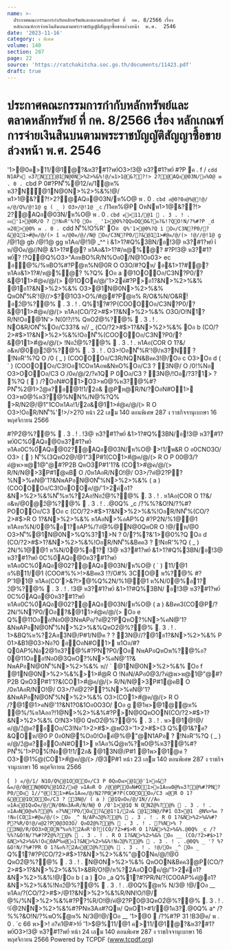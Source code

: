 ```yaml
---
name: >-
  ประกาศคณะกรรมการกำกับหลักทรัพย์และตลาดหลักทรัพย์ ที่  กค. 8/2566 เรื่อง
  หลักเกณฑ์การจ่ายเงินสินบนตามพระราชบัญญัติสัญญาซื้อขายล่วงหน้า  พ.ศ.  2546
date: '2023-11-16'
category: ง พิเศษ
volume: 140
section: 287
page: 22
source: 'https://ratchakitcha.soc.go.th/documents/11423.pdf'
draft: true
---
```


# ประกาศคณะกรรมการกำกับหลักทรัพย์และตลาดหลักทรัพย์ ที่  กค. 8/2566 เรื่อง หลักเกณฑ์การจ่ายเงินสินบนตามพระราชบัญญัติสัญญาซื้อขายล่วงหน้า  พ.ศ.  2546

'1>@0ค>11/@1ํ@?&ห3?#1?พ0์O3>!3@ ห3?#1?พ0์ #?P ค . f / `cdd N1APอ ห3?N์@1N@0N>%2>%&%!@/พ1>1@&??!> 2?@AQอ@03N/ห%O@ พ . 0 . `cbd P 0#?PN'็%@12/ค/1ํ@ห% ห3?N์@1N@0N>%2>%&%!@/พ1>1@&??!>2?@AQอ@03N/ห%O@ พ . 0 . `cbd อ@0?0อํ@%@!@/ค/@/Q%/@!1@ g ( _ ) O3>/@!1@ _c` /11คห%@P OหNพ1>1@&??!> 2?@AQอ@03N/ห%O@ พ . 0 . `cbd ค>11/@1  . 3 . ! . ออ'1>@0R/O ? !NอR'%?Q Oอ _ '1>@0%?QQหOQO&?ค?&!?QO!N/?%#?P _d พ20>@0% พ . 0 . `cdd N'็%!O%R' Oอ ` Q%'1>@0%?Q ì Oอ/C3N?P0/?&@11>#ํ@ค/@/(> î ห/@0ค/@//N@ Oอ/C3N?P0/?&@11>#ํ@ค/@/(> !@//@!1@ g` /@!1@ gb /@!1@ gg ห1Aอ/@!1@ _^^ ì &1>1?#Q%3BN/อ!3@ ห3?#1?พ0์ î ห/@0ค/@//N@ &1>1?#ํ@? ห1Aอ&1>1?#/ห@%ํ@? #?P!3@ ห3?#1?พ0์? !?Q@Q%O3>"AอหBO%R/N%Oอ0/N@1Oอ03> ec อํ@%/%หBO%#?Pํ@ห%N@0R O O3O/#?Qห/ อ&1>1?#ํ@? ห1Aอ&1>1?#/ห@%ํ@? %?Q% Oอ a @1OOOอ/C3N?P0/?&@11>#ํ@ค/@/(> @1OOค/@/'1>2ค์#?P>อ1?&N>%2>%&% @1อ1?&N>%2>%&% O3>@1N@0N>%2>%&% QหON'็%R'!@//>$?@1O3>O%/#@#?Pํ@ห% R/O&%N/O&R!์ อ2ํ@%?@%  . 3 . ! . Q%1?#?P(COOOOอ/C3N?P0/?&@11>#ํ@ค/@/(> ห1Aอ(CO/?2>#$>1?&N>%2>%&% O3O/O!N1? R/N!Oอ@1N'> N(0!?/!% QหO2ํ@%?@%  . 3 . ! . NO&R/ON'็%Oอ/C33?& ห// _ (CO/?2>#$>1?&N>%2>%&% Oอ b (CO/?2>#$>1?&N>%2>%&%!OอN'็%(COOOOอ/C3N?P0/?&@11>#ํ@ค/@/(> !Nอ2ํ@%?@%  . 3 . ! . ห1Aอ(COR O 1?&/อ&ห/@0@2ํ@%?@%  . 3 . ! . O3>!OอN'็%R'!@/ห3?N์ ? !NอR'%?Q O /0 ( _ ) (COOOOอ/C3R/NQN&Bคค3!@/Oอ c O3>Oอ d ( ` ) (COOOOอ/C3!Oอ1COห1Aอพ&NหO%Oอ/C3 ? 3N@/ O /0!%Nอ O3>OOOอ/C3 O /0ค/@/2/?ค1Q P 0Oอ/C3 ? 3N@/!Oอ/?3?1> ? %?Q (  ) /?OอN#O1>O3>พ0@%ห3?@%#?PN'็%2@1>2ํ@ค?อ@1!1/2อ& @Pห@R/N/?OอN#O1> O3>พ0@%ห3?@%NN%/N@%?Q% >R/N2@/@1"1COห1Aอ!1/2อ&@11>#ํ@ค/@/(> R O O3>!OอR/NN'็%'!>/>2?0 หน้า 22 เลม 140 ตอนพิเศษ 287 ง ราชกิจจานุเบกษา 16 พฤศจิกายน 2566

#?P2ํ@%?@%  . 3 . ! . !3@ ห3?#1?พ0์ &1>1?#Q%3BN/อ!3@ ห3?#1?พ0์0C%0์AQอ@0ห3?#1?พ0์ ห1Aอ0C%0์AQอ@02?@AQอ@03N/ห%O@ >!1/พ&R O อ0CNO3O/ O3> (  ) N'็%(3QหO2@/@1"3P#1(CO1>#ํ@ค/@/(> R O P 00@3/?คํ@พ>พ@1@"@#?P2B QหO3P#1'1?& (CO1>#ํ@ค/@/(> R/N/N@>3P#1ํ@คB O /0ห1AอR/NO!@/ O3>/?คํ@2?P?%N>%คN@'1?&NพAPอN@0N'็%N>%2>%&% ( a ) (COOOOอ/C3!OอOOค/@/'1>2ค์อ1?&N>%2>%&%N'็%ห%?2Aอ!Nอ2ํ@%?@%  . 3 . ! . ห1Aอ(COR O 1?&/อ&ห/@0@2ํ@%?@%  . 3 . ! . .@0Q% _c /?%%?&O!N/?%#?POOOอ/C3 Oอ c (CO/?2>#$>1?&N>%2>%&%!OอR/NN'็%(CO/?2>#$>R O 1?&N>%2>%&% ห1AอN>%อAP%Q #?P2N/%1@@1 ห1Aอห%N/0@%อ1?อAP%/?อํ@%@N@0QหOR O !@/ห/@0 O3>N'็%@1N@0N>%Q%3?1>N ? 0/?%?&'1>@0%?Q Oอ d (CO/?2>#$>1?&N>%2>%&%!OอR/NN'็%&Bคค3 ? !NอR'%?Q ( _ ) 2N/%1@@1 ห%N/0@%อ1? !3@ ห3?#1?พ0์ &1>1?#Q%3BN/อ!3@ ห3?#1?พ0์ 0C%0์AQอ@0ห3?#1?พ0์ ห1Aอ0C%0์AQอ@02?@AQอ@03N/ห%O@ ( ` ) 11/@1 อ%B11/@1 (COO#%%>!>&Bคค3 !?/O#% 3CO@ พ%?@% #?P'1@1@ ห1Aอ(CO'>&?!>@%Q%2N/%1@@1 ห%N/0@%อ1? 2ํ@%?@%  . 3 . ! . !3@ ห3?#1?พ0์ &1>1?#Q%3BN/ อ!3@ ห3?#1?พ0์ 0C%0์AQอ@0ห3?#1?พ0์ ห1Aอ0C%0์AQอ@02?@AQอ@03N/ห%O@ ( a ) &Bคค3(CO@P/?2N/%N?P0/Oอ?&@11>#ํ@ค/@/(> Oอ e Q%@11Oออ!Nอ0@3NพAPอ/?คํ@2?PQหO?%N>%คN@'1?&NพAPอN@0N'็%N>%2>%&%QหO2ํ@%?@%  . 3 . ! . 1>&BQ%ห%?2Aอ3N@/P#1/N@ค ? ? 3N@//?@1อ1?&N>%2>%&% P 01>&B1@03>Nอ?0 อOอN#O1> พ1Oอ/#?Q0AP%Nอ2@1ห3?@%#?PN?P0/Oอ NพAPอQหOพ%?@%อ?0@11Oออ!Nอ0@3QหO?%N>%คN@'1?& NพAPอN@0N'็%N>%2>%&% ห// ` @1N@0N>%2>%&% Oอ f @1N@0N>%2>%&%>1>#ํ@R O !NอN/APอ0@3/?คํ@พ>พ@1@"@#?P2B QหO3P#1'1?&(CO1>#ํ@ค/@/(> R/N/N@>3P#1ํ@คB O /0ห1AอR/NO!@/ O3>/?คํ@2?P?%N>%คN@'1?&NพAPอN@0N'็%N>%2>%&% O3>(CO1>#ํ@ค/@/(> R O /?@1ํ@1>คN@'1?&N1?0&1Oอ0O3O/ Oอ g @1พ>@1@ํ@ห% ํ@%/%ห1Aออ?!1@N>%2>%&%#?P>N@0QหOON(CO/?2>#$>1?&N>%2>%&% O!N3>1@0 QหO2ํ@%?@%  . 3 . ! . พ>@1@!@/ค/@/2ํ@ค?อOอ/C3!Nอ'1>2>#$>.@พO3>'1>2>#$>(3 Q%@1&?ค?&QOห/@0 P 0อ0N@%Oอ0!Oอคํ@%@"@N1APอ ? !NอR'%?Q ( _ ) ค/@/2ํ@ค?อOอN#O1> ห1Aอ%Qํ@ห%?พ0@%ห3?@%#?PN'็%'1>P0%์!Nอ@1!1/2อ& @13N@/P#1 @1พ>@1@ค ? O3>@1%ํ@(CO1>#ํ@ค/@/(> /@3P#1 หน้า 23 เลม 140 ตอนพิเศษ 287 ง ราชกิจจานุเบกษา 16 พฤศจิกายน 2566

( ` ) ค/@/1/ N1O/Q%@1OOOอ/C3 P 0QหOพ>@1@'1>อ&?&ค/@/0@N@0Q%@1O2/ห@ ห1AอR O /@@POอN#O1>ห1Aอพ0@%ห3?@%#?PN?P0/Oอ 1//"@(31>#&ห1Aอค/@/N2?P0#?P(COOOOอ/C3 อ@R O 1?&@@1OOOอ/C3 ? 3N@/ ( a ) @1QหOค/@/1N///Aอ ห1Aอ@1QหOค/@/N/0Nห3AอR/N/N@ O /0'1>@1Q N ON2ํ@%?@%  . 3 . ! . ห1AอNO@พ%?@% อ?%N?P0/Oอ?&@1!1/2อ& @13N@/P#1 O3>@1 ํ @N%>%ค ? !Nอ(CO1>#ํ@ค/@/(> Oอ _^ N/APอ2ํ@%?@%  . 3 . ! . R O 1?&N>%2>%&%#?P?%R/O!@/คํ@2?P0@3O3O/ QหO2ํ@%?@%  . 3 . ! . ?%N>% ? 3N@/R/OO3>OON'็%ห%?2AอR'0?(CO/?2>#$>R O 1?&N>%2>%&%.@0Q% _c /?%%?&O!N/?%#?P2ํ@%?@%  . 3 . ! . R O 1?&N>%2>%&% Oอ __ (CO/?2>#$>1?&N>%2>%&%!Oอ0AP%คํ@อ1?&N>%2>%&%!Nอ2ํ@%?@%  . 3 . ! . .@0Q% _ '? %?&O!N/?%#?PR O 1?&ห%?2Aอ@2ํ@%?@%  . 3 . ! . !@/Oอ _^ Oอ _` Q%1?#?P(CO/?2>#$>1?&N>%2>%&%"@ONค/@/!@0 QหO2ํ@%?@%  . 3 . ! . N@0N>%2>%&% QหOON&Bคค3@P(CO/?2>#$>1?&N>%2>%&%1>&BR/O!@/ห%?2AอOOค/@/'1>2ค์อ1?&N>%2>%&%!@/Oอ b ( a ) Oอ _a Q%1?#?PR/N/?(CO0AP%คํ@อ1?&N>%2>%&%!Nอ2ํ@%?@%  . 3 . ! . .@0Q%ํ@ห% N/3@ !@/Oอ __ ห1Aอ/?(CO/?2>#$>/@1?&N>%2>%&%R/NN!O/!@/ํ@%/%N>%2>%&%#?P?%R/O!@/คํ@2?P0@3QหO2ํ@%?@%  . 3 . ! . %ํ@2NN>%2>%&%#?PNห3Aอ#?Qห/ QหO1>#1/@1ค3?.@0Q% a^ /?%%?&O!N/?%พO%ํ@ห% N/3@!@/Oอ __ '1>@0  /?%#?P 31 !B3@ค/ พ . 0 . `c 66 พ>>! อ?ค1@#>!0์ '1>$@%11/@1 ค>11/@1ํ@?&ห3?#1?พ0์O3>!3@ ห3?#1?พ0์ หน้า 24 เลม 140 ตอนพิเศษ 287 ง ราชกิจจานุเบกษา 16 พฤศจิกายน 2566 Powered by TCPDF (www.tcpdf.org)
